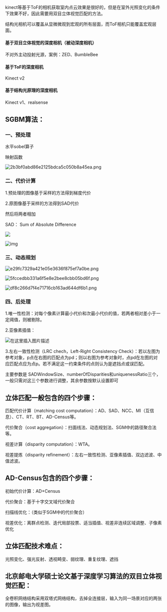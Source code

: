 kinect等基于ToF的相机获取室内点云效果是很好的，但是在室外光照变化的条件下效果不好，因此需要用双目立体视觉匹配的方法。

结构光相机可以覆盖从显微微观到宏观的所有层面，而ToF相机只能覆盖宏观层面。

#### 基于双目立体视觉的深度相机（被动深度相机）

不对外主动投射光源，案例：ZED、BumbleBee

#### 基于ToF的深度相机

Kinect v2

#### 基于结构光原理的深度相机

Kinect v1、realsense



## SGBM算法：

### 一、预处理

水平sobel算子

映射函数

![2b3bf0abd86e2125bdca5c050b8a45ea.png](https://www.freesion.com/images/474/2b3bf0abd86e2125bdca5c050b8a45ea.png)

### 二、代价计算

1.预处理的图像基于采样的方法得到梯度代价

2.原图像基于采样的方法得到SAD代价

然后将两者相加

SAD： Sum of Absolute Difference

![](https://img-blog.csdn.net/20160709143416235?watermark/2/text/aHR0cDovL2Jsb2cuY3Nkbi5uZXQv/font/5a6L5L2T/fontsize/400/fill/I0JBQkFCMA==/dissolve/70/gravity/Center)

![img](https://www.freesion.com/images/45/e086b969f8820a96cb74974220e8452d.png)

### 三、动态规划



![e29fc7329a421e05e3636f875ef7a0be.png](https://www.freesion.com/images/982/e29fc7329a421e05e3636f875ef7a0be.png)

![5fccedbb331a6f5e8e2bee8cbb05bd6f.png](https://www.freesion.com/images/335/5fccedbb331a6f5e8e2bee8cbb05bd6f.png)

![df8c266d7f4e71716cb163ad644df6b1.png](https://www.freesion.com/images/473/df8c266d7f4e71716cb163ad644df6b1.png)

### 四、后处理

1.唯一性检测：对每个像素计算最小代价和次最小代价的值，若两者相对差小于一定阈值，则被剔除。

2.亚像素插值：

![在这里插入图片描述](https://img-blog.csdnimg.cn/20200320100610433.PNG#pic_center)

3.左右一致性检测（LRC chech，Left-Right Consistency Check）：若以左图为参考对象，p点在右图的匹配点为pd；则以右图为参考对象时，点pd在左图的对应匹配点应为点p。若不满足这一约束条件的点则认为是遮挡点或误匹配。



主要参数是 SADWindowSize、numberOfDisparities和uniquenessRatio三个，一般只需对这三个参数进行调整，其余参数按默认设置即可



## 立体匹配一般包含的四个步骤：

匹配代价计算（matching cost computation）：AD、SAD、NCC、MI（互信息）、CT、RT、BT、AD-Census等。

代价聚合（cost aggregation）：扫面线法、动态规划法、SGM中的路径聚合法等。

视差计算（disparity computation）：WTA。

视差提炼（disparity refinement）：左右一致性检测、亚像素插值、双边滤波、中值滤波。

## AD-Census包含的四个步骤：

初始代价计算：AD+Census

代价聚合：基于十字交叉域代价聚合

扫描线优化：（类似于SGM中的代价聚合）

视差优化：离群点检测、迭代局部投票、适当插值、视差非连续区域调整、子像素优化

## 立体匹配技术难点：

光照变化、强光反射、透视畸变、弱纹理、重复纹理、遮挡

## 北京邮电大学硕士论文基于深度学习算法的双目立体视觉匹配：

全卷积网络结构采用双塔式网络结构，去掉全连接层，输入为同一场景对应的两张的图像，输出为视差图。